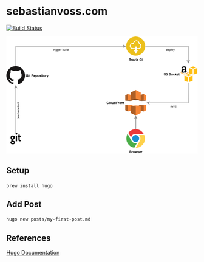 # sebastianvoss.com

[![Build Status](https://travis-ci.org/sebastianvoss/sebastianvoss.com.svg?branch=master)](https://travis-ci.org/sebastianvoss/sebastianvoss.com)

![Architecture Diagram](architecture_diagram.png)

## Setup

```brew install hugo```

## Add Post

```hugo new posts/my-first-post.md```

## References

[Hugo Documentation](https://gohugo.io/documentation/)